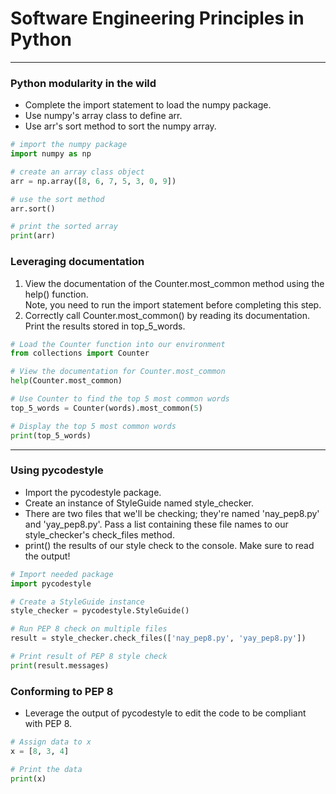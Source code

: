 # Software Engineering Principles in Python
---
### Python modularity in the wild
* Complete the import statement to load the numpy package.
* Use numpy's array class to define arr.
* Use arr's sort method to sort the numpy array.
```python
# import the numpy package
import numpy as np

# create an array class object
arr = np.array([8, 6, 7, 5, 3, 0, 9])

# use the sort method
arr.sort()

# print the sorted array
print(arr)
```
### Leveraging documentation
1. View the documentation of the Counter.most_common method using the help() function.    
Note, you need to run the import statement before completing this step.
2. Correctly call Counter.most_common() by reading its documentation.   
Print the results stored in top_5_words.
```python
# Load the Counter function into our environment
from collections import Counter

# View the documentation for Counter.most_common
help(Counter.most_common)

# Use Counter to find the top 5 most common words
top_5_words = Counter(words).most_common(5)

# Display the top 5 most common words
print(top_5_words)
```
---
### Using pycodestyle
* Import the pycodestyle package.
* Create an instance of StyleGuide named style_checker.
* There are two files that we'll be checking; they're named 'nay_pep8.py' and 'yay_pep8.py'. Pass a list containing these file names to our style_checker's check_files method.
* print() the results of our style check to the console. Make sure to read the output!
```python
# Import needed package
import pycodestyle

# Create a StyleGuide instance
style_checker = pycodestyle.StyleGuide()

# Run PEP 8 check on multiple files
result = style_checker.check_files(['nay_pep8.py', 'yay_pep8.py'])

# Print result of PEP 8 style check
print(result.messages)
```
### Conforming to PEP 8
* Leverage the output of pycodestyle to edit the code to be compliant with PEP 8.
```python
# Assign data to x
x = [8, 3, 4]

# Print the data
print(x)
```
